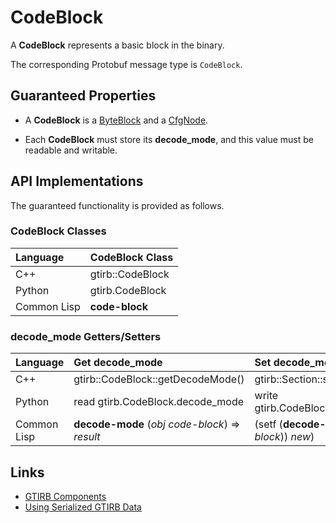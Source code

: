 CodeBlock
====================

A **CodeBlock** represents a basic block in the binary.

The corresponding Protobuf message type is `CodeBlock`.


Guaranteed Properties
---------------------

- A **CodeBlock** is a [ByteBlock](ByteBlock.md) and a [CfgNode](CfgNode.md).

- Each **CodeBlock** must store its **decode_mode**, and this value
  must be readable and writable.


API Implementations
--------------------

The guaranteed functionality is provided as follows.

### CodeBlock Classes

| Language    | CodeBlock Class  |
|:------------|:-----------------|
| C++         | gtirb::CodeBlock |
| Python      | gtirb.CodeBlock  |
| Common Lisp | **code-block**   |



### decode_mode Getters/Setters

| Language    | Get decode_mode           | Set decode_mode           |
|:------------|:--------------------------|:--------------------------|
| C++         | gtirb::CodeBlock::getDecodeMode() | gtirb::Section::setDecodeMode() |
| Python      | read gtirb.CodeBlock.decode_mode | write gtirb.CodeBlock.decode_mode  |
| Common Lisp | **decode-mode** (*obj* *code-block*) => *result* | (setf (**decode-mode** (*obj* *code-block*)) *new*) |


Links
--------------------

- [GTIRB Components](COMPONENTS.md)
- [Using Serialized GTIRB Data](../../PROTOBUF.md)
